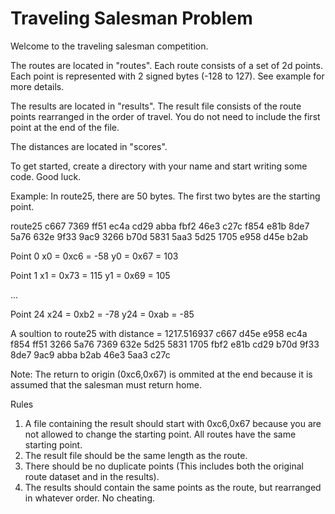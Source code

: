 # Traveling Salesman Problem

Welcome to the traveling salesman competition.

The routes are located in "routes". Each route consists of a set of 2d points. Each point is represented with 2 signed bytes (-128 to 127). See example for more details.

The results are located in "results". The result file consists of the route points rearranged in the order of travel. You do not need to include the first point at the end of the file.

The distances are located in "scores".

To get started, create a directory with your name and start writing some code. Good luck.

Example: In route25, there are 50 bytes. The first two bytes are the starting point. 

route25
c667 7369 ff51 ec4a cd29 abba fbf2 46e3
c27c f854 e81b 8de7 5a76 632e 9f33 9ac9
3266 b70d 5831 5aa3 5d25 1705 e958 d45e
b2ab                                   

Point 0
x0 = 0xc6 = -58
y0 = 0x67 = 103

Point 1
x1 = 0x73 = 115
y1 = 0x69 = 105

...

Point 24
x24 = 0xb2 = -78
y24 = 0xab = -85

A soultion to route25 with distance = 1217.516937
c667 d45e e958 ec4a f854 ff51 3266 5a76
7369 632e 5d25 5831 1705 fbf2 e81b cd29
b70d 9f33 8de7 9ac9 abba b2ab 46e3 5aa3
c27c                                   

Note: The return to origin (0xc6,0x67) is ommited at the end because it is assumed that the salesman must return home.


Rules
1. A file containing the result should start with 0xc6,0x67 because you are not allowed to change the starting point. All routes have the same starting point.
2. The result file should be the same length as the route.
3. There should be no duplicate points (This includes both the original route dataset and in the results).
4. The results should contain the same points as the route, but rearranged in whatever order. No cheating.